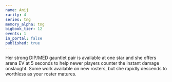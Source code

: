 ```yaml
---
name: Anij
rarity: 4
series: tng
memory_alpha: tng
bigbook_tier: 12
events: 1
in_portal: false
published: true
---
```


Her strong DIP/MED gauntlet pair is available at one star and she offers arena EV at 5 seconds to help newer players counter the instant damage onslaught. Some work available on new rosters, but she rapidly descends to worthless as your roster matures.
